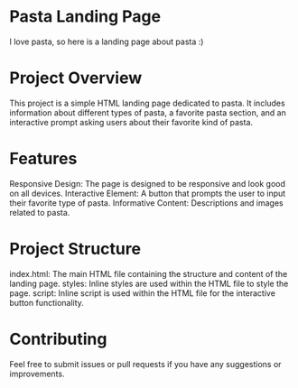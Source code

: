 # Pasta Landing Page
I love pasta, so here is a landing page about pasta :)

# Project Overview
This project is a simple HTML landing page dedicated to pasta. It includes information about different types of pasta, a favorite pasta section, and an interactive prompt asking users about their favorite kind of pasta.

# Features
Responsive Design: The page is designed to be responsive and look good on all devices.
Interactive Element: A button that prompts the user to input their favorite type of pasta.
Informative Content: Descriptions and images related to pasta.

# Project Structure
index.html: The main HTML file containing the structure and content of the landing page.
styles: Inline styles are used within the HTML file to style the page.
script: Inline script is used within the HTML file for the interactive button functionality.

# Contributing
Feel free to submit issues or pull requests if you have any suggestions or improvements.
